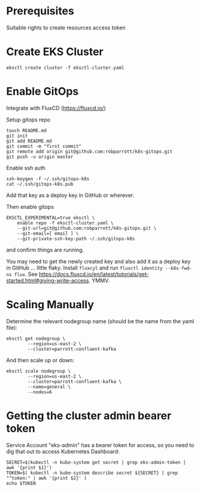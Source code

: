 

# Prerequisites

Suitable rights to create resources
access token

# Create EKS Cluster
```
eksctl create cluster -f eksctl-cluster.yaml
```

# Enable GitOps

Integrate with FluxCD (https://fluxcd.io/)

Setup gitops repo 

```
touch README.md
git init
git add README.md
git commit -m "first commit"
git remote add origin git@github.com:robparrott/k8s-gitops.git
git push -u origin master
```

Enable ssh auth

```
ssh-keygen -f ~/.ssh/gitops-k8s
cat ~/.ssh/gitops-k8s.pub 

```

Add that key as a deploy key in GitHub or wherever.

Then enable gitops 
```
EKSCTL_EXPERIMENTAL=true eksctl \
    enable repo -f eksctl-cluster.yaml \
    --git-url=git@github.com:robparrott/k8s-gitops.git \
    --git-email=[ email ] \
    --git-private-ssh-key-path ~/.ssh/gitops-k8s
```

and confirm things are running.

You may need to get the newly created key and also add it as a deploy key in GitHub ... little flaky. Install `fluxcyl` and run `fluxctl identity --k8s-fwd-ns flux`. See https://docs.fluxcd.io/en/latest/tutorials/get-started.html#giving-write-access. YMMV.

# Scaling Manually

Determine the relevant nodegroup name (should be the name from the yaml file):
```
eksctl get nodegroup \
        --region=us-east-2 \
        --cluster=parrott-confluent-kafka
```

And then scale up or down:

```
eksctl scale nodegroup \
        --region=us-east-2 \
        --cluster=parrott-confluent-kafka \
        --name=general \
        --nodes=6
```

# Getting the cluster admin bearer token

Service Account "eks-admin" has a bearer token for access, so you need to dig that out to access Kubernetes Dashboard:

```
SECRET=$(kubectl -n kube-system get secret | grep eks-admin-token | awk '{print $1}')
TOKEN=$( kubectl -n kube-system describe secret ${SECRET} | grep "^token:" | awk '{print $2}' )
echo $TOKEN

```



